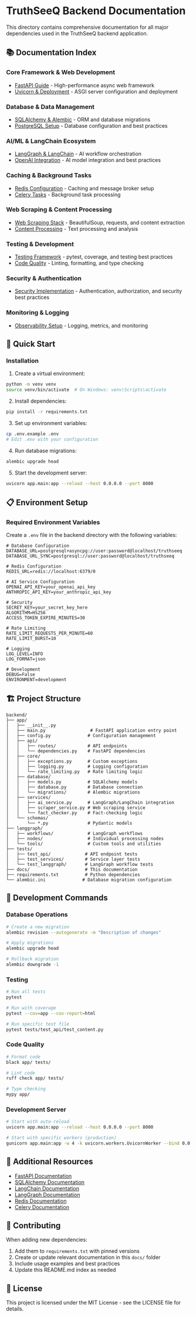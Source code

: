# TruthSeeQ Backend Documentation

This directory contains comprehensive documentation for all major dependencies used in the TruthSeeQ backend application.

## 📚 Documentation Index

### Core Framework & Web Development
- [FastAPI Guide](./fastapi-guide.md) - High-performance async web framework
- [Uvicorn & Deployment](./uvicorn-deployment.md) - ASGI server configuration and deployment

### Database & Data Management
- [SQLAlchemy & Alembic](./database-guide.md) - ORM and database migrations
- [PostgreSQL Setup](./postgresql-setup.md) - Database configuration and best practices

### AI/ML & LangChain Ecosystem
- [LangGraph & LangChain](./langchain-guide.md) - AI workflow orchestration
- [OpenAI Integration](./openai-guide.md) - AI model integration and best practices

### Caching & Background Tasks
- [Redis Configuration](./redis-guide.md) - Caching and message broker setup
- [Celery Tasks](./celery-guide.md) - Background task processing

### Web Scraping & Content Processing
- [Web Scraping Stack](./scraping-guide.md) - BeautifulSoup, requests, and content extraction
- [Content Processing](./content-processing.md) - Text processing and analysis

### Testing & Development
- [Testing Framework](./testing-guide.md) - pytest, coverage, and testing best practices
- [Code Quality](./code-quality.md) - Linting, formatting, and type checking

### Security & Authentication
- [Security Implementation](./security-guide.md) - Authentication, authorization, and security best practices

### Monitoring & Logging
- [Observability Setup](./monitoring-guide.md) - Logging, metrics, and monitoring

## 🚀 Quick Start

### Installation

1. Create a virtual environment:
```bash
python -m venv venv
source venv/bin/activate  # On Windows: venv\Scripts\activate
```

2. Install dependencies:
```bash
pip install -r requirements.txt
```

3. Set up environment variables:
```bash
cp .env.example .env
# Edit .env with your configuration
```

4. Run database migrations:
```bash
alembic upgrade head
```

5. Start the development server:
```bash
uvicorn app.main:app --reload --host 0.0.0.0 --port 8000
```

## 📋 Environment Setup

### Required Environment Variables

Create a `.env` file in the backend directory with the following variables:

```env
# Database Configuration
DATABASE_URL=postgresql+asyncpg://user:password@localhost/truthseeq
DATABASE_URL_SYNC=postgresql://user:password@localhost/truthseeq

# Redis Configuration
REDIS_URL=redis://localhost:6379/0

# AI Service Configuration
OPENAI_API_KEY=your_openai_api_key
ANTHROPIC_API_KEY=your_anthropic_api_key

# Security
SECRET_KEY=your_secret_key_here
ALGORITHM=HS256
ACCESS_TOKEN_EXPIRE_MINUTES=30

# Rate Limiting
RATE_LIMIT_REQUESTS_PER_MINUTE=60
RATE_LIMIT_BURST=10

# Logging
LOG_LEVEL=INFO
LOG_FORMAT=json

# Development
DEBUG=False
ENVIRONMENT=development
```

## 🏗️ Project Structure

```
backend/
├── app/
│   ├── __init__.py
│   ├── main.py                 # FastAPI application entry point
│   ├── config.py              # Configuration management
│   ├── api/
│   │   ├── routes/            # API endpoints
│   │   └── dependencies.py    # FastAPI dependencies
│   ├── core/
│   │   ├── exceptions.py      # Custom exceptions
│   │   ├── logging.py         # Logging configuration
│   │   └── rate_limiting.py   # Rate limiting logic
│   ├── database/
│   │   ├── models.py          # SQLAlchemy models
│   │   ├── database.py        # Database connection
│   │   └── migrations/        # Alembic migrations
│   ├── services/
│   │   ├── ai_service.py      # LangGraph/LangChain integration
│   │   ├── scraper_service.py # Web scraping service
│   │   └── fact_checker.py    # Fact-checking logic
│   └── schemas/
│       └── *.py               # Pydantic models
├── langgraph/
│   ├── workflows/             # LangGraph workflows
│   ├── nodes/                 # Individual processing nodes
│   └── tools/                 # Custom tools and utilities
├── tests/
│   ├── test_api/             # API endpoint tests
│   ├── test_services/        # Service layer tests
│   └── test_langgraph/       # LangGraph workflow tests
├── docs/                     # This documentation
├── requirements.txt          # Python dependencies
└── alembic.ini              # Database migration configuration
```

## 🔧 Development Commands

### Database Operations
```bash
# Create a new migration
alembic revision --autogenerate -m "Description of changes"

# Apply migrations
alembic upgrade head

# Rollback migration
alembic downgrade -1
```

### Testing
```bash
# Run all tests
pytest

# Run with coverage
pytest --cov=app --cov-report=html

# Run specific test file
pytest tests/test_api/test_content.py
```

### Code Quality
```bash
# Format code
black app/ tests/

# Lint code
ruff check app/ tests/

# Type checking
mypy app/
```

### Development Server
```bash
# Start with auto-reload
uvicorn app.main:app --reload --host 0.0.0.0 --port 8000

# Start with specific workers (production)
gunicorn app.main:app -w 4 -k uvicorn.workers.UvicornWorker --bind 0.0.0.0:8000
```

## 📖 Additional Resources

- [FastAPI Documentation](https://fastapi.tiangolo.com/)
- [SQLAlchemy Documentation](https://docs.sqlalchemy.org/)
- [LangChain Documentation](https://python.langchain.com/)
- [LangGraph Documentation](https://langchain-ai.github.io/langgraph/)
- [Redis Documentation](https://redis.io/documentation)
- [Celery Documentation](https://docs.celeryproject.org/)

## 🤝 Contributing

When adding new dependencies:

1. Add them to `requirements.txt` with pinned versions
2. Create or update relevant documentation in this `docs/` folder
3. Include usage examples and best practices
4. Update this README.md index as needed

## 📝 License

This project is licensed under the MIT License - see the LICENSE file for details. 